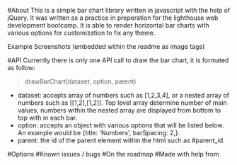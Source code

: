 #About
This is a simple bar chart library written in javascript with the help of jQuery. It was written as a practice in preperation for the lighthouse web development bootcamp. It is able to render horizontal bar charts with various options for customization to fix any theme.

Example Screenshots (embedded within the readme as image tags)

#API
Currently there is only one API call to draw the bar chart, it is formated as follow:
> drawBarChart(dataset, option, parent)
* dataset: accepts array of numbers such as [1,2,3,4], or a nested array of numbers such as [[1,2],[1,2]]. Top level array determine number of main values, numbers within the nested array are displayed from bottom to top with in each bar.
* option: accepts an object with various options that will be listed below. An example would be {title: 'Numbers', barSpacing: 2,}.
* parent: the id of the parent element within the html such as #parent_id.

#Options
#Known issues / bugs
#On the roadmap
#Made with help from

